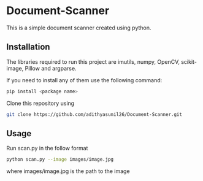 # Document-Scanner

This is a simple document scanner created using python.

## Installation 

The libraries required to run this project are imutils, numpy, OpenCV, scikit-image, Pillow and argparse.

If you need to install any of them use the following command:

```bash
pip install <package name>
```

Clone this repository using

```bash
git clone https://github.com/adithyasunil26/Document-Scanner.git
```

## Usage

Run scan.py in the follow format
```bash
python scan.py --image images/image.jpg
```
where images/image.jpg is the path to the image
